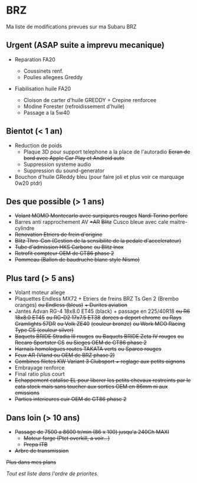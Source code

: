 # BRZ

Ma liste de modifications prevues sur ma Subaru BRZ

## Urgent (ASAP suite a imprevu mecanique)

- Reparation FA20
  - Coussinets renf.
  - Poulies allegees Greddy

- Fiabilisation huile FA20
  - Cloison de carter d'huile GREDDY + Crepine renforcee
  - Modine Forester (refroidissement d'huile)
  - Passage a la 5w40

## Bientot (< 1 an)
- Reduction de poids
  - Plaque 3D pour support telephone a la place de l'autoradio ~~Ecran de bord avec Apple Car Play et Android auto~~
  - Suppression systeme audio
  - Suppression du sound-generator
- Bouchon d'huile GReddy bleu (pour faire joli et plus voir ce marquage 0w20 ptdr)

## Des que possible (> 1 ans)
- ~~Volant MOMO Montecarlo avec surpiqures rouges~~ ~~Nardi Torino perfore~~
- Barres anti rapprochement AV ~~+AR~~ ~~Blitz~~ Cusco bleue avec cale maitre-cylindre
- ~~Renovation Etriers de frein d'origine~~
- ~~Blitz Thro-Con (Gestion de la sensibilite de la pedale d'accelerateur)~~
- ~~Tube d'admission HKS Carbone~~ ~~ou Blitz Inox~~
- ~~Retrofit compteur OEM de GT86 phase 2~~
- ~~Pommeau (Ballon de baudruche blanc style Nismo)~~

## Plus tard (> 5 ans)
- Volant moteur allege
- Plaquettes Endless MX72 + Etriers de freins BRZ Ts Gen 2 (Brembo oranges) ~~ou Endless (bleus)~~  ~~+ Durites aviation~~
- Jantes Advan RG-4 18x8.0 ET45 (black) + passage en 225/40R18 ~~ou R6 18x8.0 ET45~~ ~~ou RG-D2 17x7.5 ET38~~ ~~dorees a deport chrome~~ ~~ou Rays Gramlights 57DR~~ ~~ou Volk ZE40~~ ~~(couleur bronze)~~ ~~ou Work MCO Racing Type CS (couleur silver)~~
- ~~Baquets BRIDE Stradia III rouges~~ ~~ou Baquets BRIDE Zeta IV rouges~~ ~~ou Recaro Sportster CS~~ ~~ou Sieges OEM de GT86 phase 2~~
- ~~Harnais homologues routes TAKATA verts~~ ~~ou Sparco rouges~~
- ~~Feux AR (Vland ou OEM de BRZ phase 2)~~
- ~~Combines filetes KW Variant 3 Clubsport + reglage aux petits oignons~~
- Embrayage renforce
- Final ratio plus court
- ~~Echappement catalise EL pour liberer les petits chevaux restreints par le cata stock mais sans toucher aux sorties OEM en 86mm ni aux emissions~~
- ~~Parties interieures cuir OEM de GT86 phase 2~~

## Dans loin (> 10 ans)
- ~~Passage de 7500 a 8600 tr/min (86 x 100) jusqu'a 240Ch MAXI~~
  - ~~Moteur forge (Ptet overkill, a voir...)~~
  - ~~Prepa ITB~~
- ~~Arbre de transmission~~

~~Plus dans mes plans~~

*Tout est liste dans l'ordre de priorites.*
